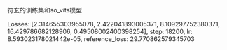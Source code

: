 符玄的训练集和so_vits模型

Losses: [2.314655303955078, 2.422041893005371, 8.109297752380371, 16.429786682128906, 0.49508002400398254], step: 18200, lr: 8.593023178021442e-05, reference_loss: 29.770862579345703
